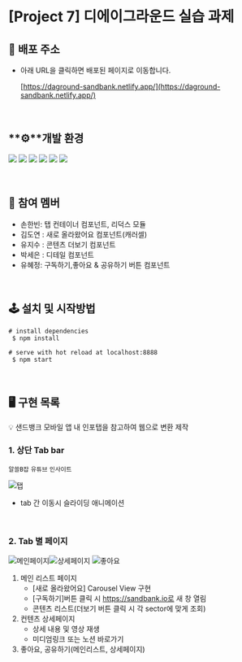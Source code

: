 # [**Project 7**] 디에이그라운드 실습 과제
## 🔗 배포 주소

- 아래 URL을 클릭하면 배포된 페이지로 이동합니다.
    
    [https://daground-sandbank.netlify.app/](https://daground-sandbank.netlify.app/)
    

<br>

## **⚙**개발 환경

<img src="https://img.shields.io/badge/react-61DAFB?style=for-the-badge&logo=react&logoColor=black"> <img src="https://img.shields.io/badge/Redux-593D88?style=for-the-badge&logo=redux&logoColor=white"> <img src="https://img.shields.io/badge/javascript-F7DF1E?style=for-the-badge&logo=javascript&logoColor=black"> <img src="https://img.shields.io/badge/html-E34F26?style=for-the-badge&logo=html5&logoColor=white"> <img src="https://img.shields.io/badge/css-1572B6?style=for-the-badge&logo=css3&logoColor=white">
  <img src="https://img.shields.io/badge/Styled%20Components-DB7093?style=for-the-badge&logo=StyledComponents&logoColor=white"/></a>

<br>

## 👫 참여 멤버

- 손한빈:  탭 컨테이너 컴포넌트, 리덕스 모듈
- 김도연 : 새로 올라왔어요 컴포넌트(캐러셀)
- 유지수 : 콘텐츠 더보기 컴포넌트
- 박세은 : 디테일 컴포넌트
- 유혜정:  구독하기,좋아요 & 공유하기 버튼 컴포넌트

<br>

## 🕹 설치 및 시작방법

```
# install dependencies
 $ npm install

# serve with hot reload at localhost:8888
 $ npm start
```

<br>

## 🖥️ 구현 목록

<aside>
💡 샌드뱅크 모바일 앱 내 인포탭을 참고하여 웹으로 변환 제작

</aside>

### 1. 상단 Tab bar

`알쓸B잡` `유튜브` `인사이트`


![탭](https://user-images.githubusercontent.com/81206124/158330099-6ba300ae-fffd-4eac-b985-8255dcd16bcb.gif)


- tab 간 이동시 슬라이딩 애니메이션

<br>


### 2. Tab 별 페이지
![메인페이지](https://user-images.githubusercontent.com/81206124/158334974-8ae36cdb-4dd8-4155-ab89-b574a8534f04.gif)![상세페이지](https://user-images.githubusercontent.com/81206124/158334390-6ae4793d-a62e-44ff-9968-089d1f358497.gif) ![좋아요](https://user-images.githubusercontent.com/81206124/158329828-14500120-6774-47f4-b3bc-f7cc71acc75e.gif)



1. 메인 리스트 페이지
    - [새로 올라왔어요] Carousel View 구현
    - [구독하기]버튼 클릭 시 https://sandbank.io로 새 창 열림
    - 콘텐츠 리스트(더보기 버튼 클릭 시 각 sector에 맞게 조회) 
2. 컨텐츠 상세페이지
    - 상세 내용 및 영상 재생
    - 미디엄링크 또는 노션 바로가기
3. 좋아요, 공유하기(메인리스트, 상세페이지)
